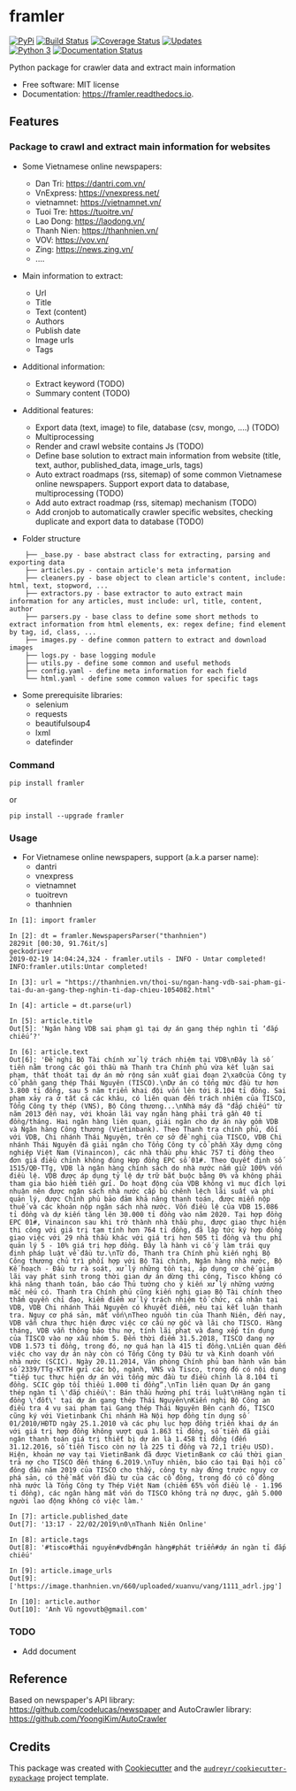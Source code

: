 framler
=======

[![PyPi](https://img.shields.io/pypi/v/framler.svg)](https://pypi.python.org/pypi/framler) 
[![Build Status](https://travis-ci.org/huyhoang17/framler.svg?branch=master)](https://travis-ci.org/huyhoang17/framler) 
[![Coverage Status](https://coveralls.io/repos/github/huyhoang17/framler/badge.svg?branch=master)](https://coveralls.io/github/huyhoang17/framler?branch=master)
[![Updates](https://pyup.io/repos/github/huyhoang17/framler/shield.svg)](https://pyup.io/repos/github/huyhoang17/framler/)  
[![Python 3](https://pyup.io/repos/github/huyhoang17/framler/python-3-shield.svg)](https://pyup.io/repos/github/huyhoang17/framler/)
[![Documentation Status](https://readthedocs.org/projects/framler/badge/?version=latest)](https://framler.readthedocs.io/en/latest/?badge=latest)


Python package for crawler data and extract main information 

- Free software: MIT license
- Documentation: https://framler.readthedocs.io.


Features
--------

### Package to crawl and extract main information for websites

- Some Vietnamese online newspapers:
    - Dan Tri: https://dantri.com.vn/
    - VnExpress: https://vnexpress.net/
    - vietnamnet: https://vietnamnet.vn/
    - Tuoi Tre: https://tuoitre.vn/
    - Lao Dong: https://laodong.vn/
    - Thanh Nien: https://thanhnien.vn/
    - VOV: https://vov.vn/
    - Zing: https://news.zing.vn/
    - .... 

- Main information to extract:
    - Url
    - Title
    - Text (content)
    - Authors
    - Publish date
    - Image urls
    - Tags

- Additional information:
    - Extract keyword (TODO)
    - Summary content  (TODO)

- Additional features:
    - Export data (text, image) to file, database (csv, mongo, ....) (TODO)
    - Multiprocessing
    - Render and crawl website contains Js (TODO)
    - Define base solution to extract main information from website (title, text, author, published_data, image_urls, tags)
    - Auto extract roadmaps (rss, sitemap) of some common Vietnamese online newspapers. Support export data to database, multiprocessing (TODO)
    - Add auto extract roadmap (rss, sitemap) mechanism (TODO)
    - Add cronjob to automatically crawler specific websites, checking duplicate and export data to database (TODO)

- Folder structure
```
    ├── _base.py - base abstract class for extracting, parsing and exporting data
    ├── articles.py - contain article's meta information 
    ├── cleaners.py - base object to clean article's content, include: html, text, stopword, ...
    ├── extractors.py - base extractor to auto extract main information for any articles, must include: url, title, content, author
    ├── parsers.py - base class to define some short methods to extract information from html elements, ex: regex define; find element by tag, id, class, ...
    ├── images.py - define common pattern to extract and download images
    ├── logs.py - base logging module
    ├── utils.py - define some common and useful methods
    ├── config.yaml - define meta information for each field 
    └── html.yaml - define some common values for specific tags
```

- Some prerequisite libraries:
    - selenium
    - requests
    - beautifulsoup4
    - lxml
    - datefinder

### Command

```
pip install framler
```

or

```
pip install --upgrade framler
```

### Usage

- For Vietnamese online newspapers, support (a.k.a parser name):
    - dantri
    - vnexpress
    - vietnamnet
    - tuoitrevn
    - thanhnien

```
In [1]: import framler                                                                                                                                                                                              

In [2]: dt = framler.NewspapersParser("thanhnien")                                                                                                                                                                                 
2829it [00:30, 91.76it/s] 
geckodriver
2019-02-19 14:04:24,324 - framler.utils - INFO - Untar completed!
INFO:framler.utils:Untar completed!

In [3]: url = "https://thanhnien.vn/thoi-su/ngan-hang-vdb-sai-pham-gi-tai-du-an-gang-thep-nghin-ti-dap-chieu-1054082.html"                                                                       

In [4]: article = dt.parse(url)                                                                                                                                                                                     

In [5]: article.title                                                                                                                                                                                               
Out[5]: 'Ngân hàng VDB sai phạm gì tại dự án gang thép nghìn tỉ ‘đắp chiếu’?'

In [6]: article.text                                                                                                                                                                                                
Out[6]: 'Đề nghị Bộ Tài chính xử lý trách nhiệm tại VDB\nĐây là số tiền nằm trong các gói thầu mà Thanh tra Chính phủ vừa kết luận sai phạm, thất thoát tại dự án mở rộng sản xuất giai đoạn 2\xa0của Công ty cổ phần gang thép Thái Nguyên (TISCO).\nDự án có tổng mức đầu tư hơn 3.800 tỉ đồng, sau 5 năm triển khai đội vốn lên tới 8.104 tỉ đồng. Sai phạm xảy ra ở tất cả các khâu, có liên quan đến trách nhiệm của TISCO, Tổng Công ty thép (VNS), Bộ Công thương...\nNhà máy đã "đắp chiếu" từ năm 2013 đến nay, với khoản lãi vay ngân hàng phải trả gần 40 tỉ đồng/tháng. Hai ngân hàng liên quan, giải ngân cho dự án này gồm VDB và Ngân hàng Công thương (Vietinbank). Theo Thanh tra chính phủ, đối với VDB, Chi nhánh Thái Nguyên, trên cơ sở đề nghị của TISCO, VDB Chi nhánh Thái Nguyên đã giải ngân cho Tổng Công ty cổ phần Xây dựng công nghiệp Việt Nam (Vinaincon), các nhà thầu phụ khác 757 tỉ đồng theo đơn giá điều chỉnh không đúng Hợp đồng EPC số 01#. Theo Quyết định số 1515/QĐ-TTg, VDB là ngân hàng chính sách do nhà nước nắm giữ 100% vốn điều lệ. VDB được áp dụng tỷ lệ dự trữ bắt buộc bằng 0% và không phải tham gia bảo hiểm tiền gửi. Do hoạt động của VDB không vì mục đích lợi nhuận nên được ngân sách nhà nước cấp bù chênh lệch lãi suất và phí quản lý, được Chính phủ bảo đảm khả năng thanh toán, được miễn nộp thuế và các khoản nộp ngân sách nhà nước. Vốn điều lệ của VDB 15.086 tỉ đồng và dự kiến tăng lên 30.000 tỉ đồng vào năm 2020. Tại hợp đồng EPC 01#, Vinaincon sau khi trở thành nhà thầu phụ, được giao thực hiện thi công với giá trị tạm tính hơn 764 tỉ đồng, đã lập tức ký hợp đồng giao việc với 29 nhà thầu khác với giá trị hơn 505 tỉ đồng và thu phí quản lý 5 - 10% giá trị hợp đồng. Đây là hành vi cố ý làm trái quy định pháp luật về đầu tư.\nTừ đó, Thanh tra Chính phủ kiến nghị Bộ Công thương chủ trì phối hợp với Bộ Tài chính, Ngân hàng nhà nước, Bộ Kế hoạch - Đầu tư rà soát, xử lý những tồn tại, áp dụng cơ chế giảm lãi vay phát sinh trong thời gian dự án dừng thi công, Tisco không có khả năng thanh toán, báo cáo Thủ tướng cho ý kiến xử lý những vướng mắc nếu có. Thanh tra Chính phủ cũng kiến nghị giao Bộ Tài chính theo thẩm quyền chỉ đạo, kiểm điểm xử lý trách nhiệm tổ chức, cá nhân tại VDB, VDB Chi nhánh Thái Nguyên có khuyết điểm, nêu tại kết luận thanh tra. Nguy cơ phá sản, mất vốn\nTheo nguồn tin của Thanh Niên, đến nay, VDB vẫn chưa thực hiện được việc cơ cấu nợ gốc và lãi cho TISCO. Hàng tháng, VDB vẫn thông báo thu nợ, tính lãi phạt và đang xếp tín dụng của TISCO vào nợ xấu nhóm 5. Đến thời điểm 31.5.2018, TISCO đang nợ VDB 1.573 tỉ đồng, trong đó, nợ quá hạn là 415 tỉ đồng.\nLiên quan đến việc cho vay dự án này còn có Tổng Công ty Đầu tư và Kinh doanh vốn nhà nước (SCIC). Ngày 20.11.2014, Văn phòng Chính phủ ban hành văn bản số 2339/TTg-KTTH gửi các bộ, ngành, VNS và Tisco, trong đó có nội dung “tiếp tục thực hiện dự án với tổng mức đầu tư điều chỉnh là 8.104 tỉ đồng. SCIC góp tối thiếu 1.000 tỉ đồng”.\nTin liên quan Dự án gang thép ngàn tỉ \'đắp chiếu\': Bán thầu hưởng phí trái luật\nHàng ngàn tỉ đồng \'đốt\' tại dự án gang thép Thái Nguyên\nKiến nghị Bộ Công an điều tra 4 vụ sai phạm tại Gang thép Thái Nguyên Bên cạnh đó, TISCO cũng ký với Vietinbank Chi nhánh Hà Nội hợp đồng tín dụng số 01/2010/HĐTD ngày 25.1.2010 và các phụ lục hợp đồng triển khai dự án với giá trị hợp đồng không vượt quá 1.863 tỉ đồng, số tiền đã giải ngân thanh toán giá trị thiết bị dự án là 1.458 tỉ đồng (đến 31.12.2016, số tiền Tisco còn nợ là 225 tỉ đồng và 72,1 triệu USD). Hiện, khoản nợ vay tại VietinBank đã được VietinBank cơ cấu thời gian trả nợ cho TISCO đến tháng 6.2019.\nTuy nhiên, báo cáo tại Đại hội cổ đông đầu năm 2019 của TISCO cho thấy, công ty này đứng trước nguy cơ phá sản, có thể mất vốn đầu tư của các cổ đông, trong đó có cổ đông nhà nước là Tổng Công ty Thép Việt Nam (chiếm 65% vốn điều lệ - 1.196 tỉ đồng), các ngân hàng mất vốn do TISCO không trả nợ được, gần 5.000 người lao động không có việc làm.'

In [7]: article.published_date                                                                                                                                                                                      
Out[7]: '13:17 - 22/02/2019\n0\nThanh Niên Online'

In [8]: article.tags                                                                                                                                                                                                
Out[8]: '#tisco#thái nguyên#vdb#ngân hàng#phát triển#dự án ngàn tỉ đắp chiếu'

In [9]: article.image_urls                                                                                                                                                                                          
Out[9]: 
['https://image.thanhnien.vn/660/uploaded/xuanvu/vang/1111_adrl.jpg']

In [10]: article.author                                                                                                                                                                                      
Out[10]: 'Anh Vũ ngovutb@gmail.com'
```

### TODO

- Add document

Reference
---------

Based on newspaper's API library: https://github.com/codelucas/newspaper and AutoCrawler library: https://github.com/YoongiKim/AutoCrawler

Credits
-------

This package was created with [Cookiecutter](https://github.com/audreyr/cookiecutter) and the [`audreyr/cookiecutter-pypackage`](https://github.com/audreyr/cookiecutter-pypackage) project template.
